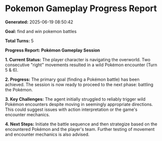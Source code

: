 # Pokemon Gameplay Progress Report

**Generated:** 2025-06-19 08:50:42

**Goal:** find and win pokemon battles

**Total Turns:** 5

**Progress Report: Pokémon Gameplay Session**

**1. Current Status:**  The player character is navigating the overworld.  Two consecutive "right" movements resulted in a wild Pokémon encounter (Turn 5 & 6).

**2. Progress:**  The primary goal (finding a Pokémon battle) has been achieved.  The session is now ready to proceed to the next phase: battling the Pokémon.

**3. Key Challenges:**  The agent initially struggled to reliably trigger wild Pokémon encounters despite moving in seemingly appropriate directions. This could suggest issues with action interpretation or the game's encounter mechanics.

**4. Next Steps:**  Initiate the battle sequence and then strategize based on the encountered Pokémon and the player's team.  Further testing of movement and encounter mechanics is also advised.
